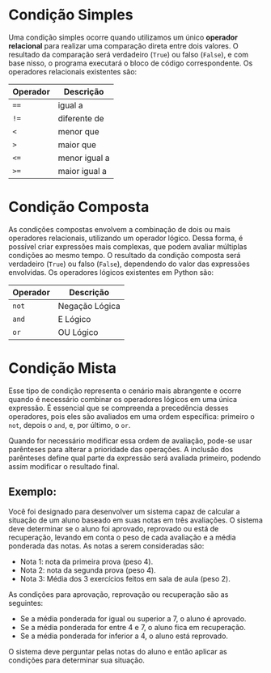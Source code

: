 # Condição Simples
Uma condição simples ocorre quando utilizamos um único **operador relacional** para realizar uma comparação direta entre dois valores. O resultado da comparação será verdadeiro (`True`) ou falso (`False`), e com base nisso, o programa executará o bloco de código correspondente. Os operadores relacionais existentes são:

|   Operador   |   Descrição   | 
|--------------|---------------|
|     `==`     |    igual a    |
|     `!=`     |  diferente de |
|     `<`      |   menor que   |
|     `>`      |   maior que   |
|     `<=`     | menor igual a |
|     `>=`     | maior igual a |

# Condição Composta
As condições compostas envolvem a combinação de dois ou mais operadores relacionais, utilizando um operador lógico. Dessa forma, é possível criar expressões mais complexas, que podem avaliar múltiplas condições ao mesmo tempo. O resultado da condição composta será verdadeiro (`True`) ou falso (`False`), dependendo do valor das expressões envolvidas. Os operadores lógicos existentes em Python são:

|    Operador    |    Descrição    | 
|----------------|-----------------|
|     `not`      | Negação Lógica  |
|     `and`      |     E Lógico    |
|     `or`       |     OU Lógico   |

# Condição Mista
Esse tipo de condição representa o cenário mais abrangente e ocorre quando é necessário combinar os operadores lógicos em uma única expressão. É essencial que se compreenda a precedência desses operadores, pois eles são avaliados em uma ordem específica: primeiro o `not`, depois o `and`, e, por último, o `or`.

Quando for necessário modificar essa ordem de avaliação, pode-se usar parênteses para alterar a prioridade das operações. A inclusão dos parênteses define qual parte da expressão será avaliada primeiro, podendo assim modificar o resultado final.

## Exemplo:
Você foi designado para desenvolver um sistema capaz de calcular a situação de um aluno baseado em suas notas em três avaliações. O sistema deve determinar se o aluno foi aprovado, reprovado ou está de recuperação, levando em conta o peso de cada avaliação e a média ponderada das notas. As notas a serem consideradas são:

- Nota 1: nota da primeira prova (peso 4).
- Nota 2: nota da segunda prova (peso 4).
- Nota 3: Média dos 3 exercícios feitos em sala de aula (peso 2).

As condições para aprovação, reprovação ou recuperação são as seguintes:
- Se a média ponderada for igual ou superior a 7, o aluno é aprovado.
- Se a média ponderada for entre 4 e 7, o aluno fica em recuperação.
- Se a média ponderada for inferior a 4, o aluno está reprovado.

O sistema deve perguntar pelas notas do aluno e então aplicar as condições para determinar sua situação.

